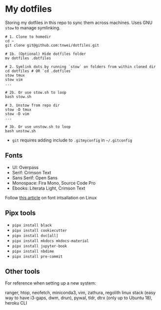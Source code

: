 # My dotfiles

Storing my dotfiles in this repo to sync them across machines. Uses GNU `stow` to manage symlinking. 

```
# 1. Clone to homedir
cd ~
git clone git@github.com:tnwei/dotfiles.git

# 1b. (Optional) Hide dotfiles folder
mv dotfiles .dotfiles

# 2. Symlink dots by running `stow` on folders from within cloned dir 
cd dotfiles # OR `cd .dotfiles`
stow tmux
stow vim
...

# 2b. Or use stow.sh to loop
bash stow.sh

# 3. Unstow from repo dir 
stow -D tmux
stow -D vim
...

# 3b. Or use unstow.sh to loop
bash unstow.sh
```

+ `git` requires adding include to `.gitmyconfig` in `~/.gitconfig`

## Fonts

+ UI: Overpass
+ Serif: Crimson Text
+ Sans Serif: Open Sans
+ Monospace: Fira Mono, Source Code Pro
+ Ebooks: Literata Light, Crimson Text

Follow [this article](https://medium.com/source-words/how-to-manually-install-update-and-uninstall-fonts-on-linux-a8d09a3853b0) on font intsallation on Linux

## Pipx tools

+ `pipx install black`
+ `pipx install cookiecutter`
+ `pipx install dvc[all]`
+ `pipx install mkdocs mkdocs-material`
+ `pipx install jupyter-book`
+ `pipx install nbdime`
+ `pipx install pre-commit`

## Other tools

For reference when setting up a new system:

ranger, htop, neofetch, miniconda3, vim, zathura, regolith linux stack (easy way to have i3-gaps, dwm, drun), pywal, tldr, dtrx (only up to Ubuntu 18), heroku CLI
